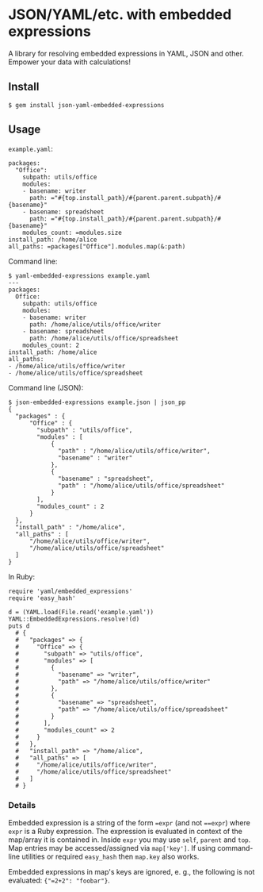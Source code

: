 JSON/YAML/etc. with embedded expressions
========================================

A library for resolving embedded expressions in YAML, JSON and other. Empower your data with calculations!

Install
-------

    $ gem install json-yaml-embedded-expressions
    
Usage
-----

`example.yaml`:
    
    packages:
      "Office":
        subpath: utils/office
        modules:
        - basename: writer
          path: ="#{top.install_path}/#{parent.parent.subpath}/#{basename}"
        - basename: spreadsheet
          path: ="#{top.install_path}/#{parent.parent.subpath}/#{basename}"
        modules_count: =modules.size
    install_path: /home/alice
    all_paths: =packages["Office"].modules.map(&:path)
    
Command line:
    
    $ yaml-embedded-expressions example.yaml
    ---
    packages:
      Office:
        subpath: utils/office
        modules:
        - basename: writer
          path: /home/alice/utils/office/writer
        - basename: spreadsheet
          path: /home/alice/utils/office/spreadsheet
        modules_count: 2
    install_path: /home/alice
    all_paths:
    - /home/alice/utils/office/writer
    - /home/alice/utils/office/spreadsheet

Command line (JSON):

    $ json-embedded-expressions example.json | json_pp
    {
      "packages" : {
          "Office" : {
            "subpath" : "utils/office",
            "modules" : [
                {
                  "path" : "/home/alice/utils/office/writer",
                  "basename" : "writer"
                },
                {
                  "basename" : "spreadsheet",
                  "path" : "/home/alice/utils/office/spreadsheet"
                }
            ],
            "modules_count" : 2
          }
      },
      "install_path" : "/home/alice",
      "all_paths" : [
          "/home/alice/utils/office/writer",
          "/home/alice/utils/office/spreadsheet"
      ]
    }

In Ruby:

    require 'yaml/embedded_expressions'
    require 'easy_hash'
    
    d = (YAML.load(File.read('example.yaml'))
    YAML::EmbeddedExpressions.resolve!(d)
    puts d
      # {
      #   "packages" => {
      #     "Office" => {
      #       "subpath" => "utils/office",
      #       "modules" => [
      #         {
      #           "basename" => "writer", 
      #           "path" => "/home/alice/utils/office/writer"
      #         },
      #         {
      #           "basename" => "spreadsheet",
      #           "path" => "/home/alice/utils/office/spreadsheet"
      #         }
      #       ],
      #       "modules_count" => 2
      #     }
      #   },
      #   "install_path" => "/home/alice",
      #   "all_paths" => [
      #     "/home/alice/utils/office/writer",
      #     "/home/alice/utils/office/spreadsheet"
      #   ]
      # }

### Details ###

Embedded expression is a string of the form `=expr` (and not `==expr`) where
`expr` is a Ruby expression. The expression is evaluated in context of the map/array it is contained in. Inside `expr` you may use `self`, `parent` and `top`. Map entries may be accessed/assigned via `map['key']`. If using command-line utilities or required `easy_hash` then `map.key` also works.

Embedded expressions in map's keys are ignored, e. g., the following is not evaluated: `{"=2+2": "foobar"}`.
